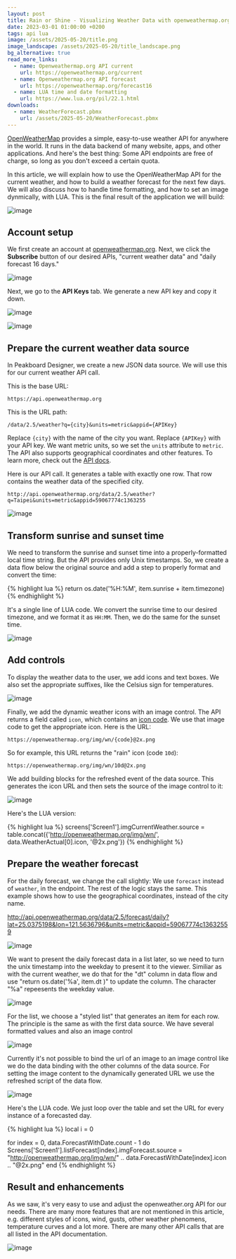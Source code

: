 ```yaml
---
layout: post
title: Rain or Shine - Visualizing Weather Data with openweathermap.org and Peakboard
date: 2023-03-01 01:00:00 +0200
tags: api lua
image: /assets/2025-05-20/title.png
image_landscape: /assets/2025-05-20/title_landscape.png
bg_alternative: true
read_more_links:
  - name: Openweathermap.org API current
    url: https://openweathermap.org/current
  - name: Openweathermap.org API forecast
    url: https://openweathermap.org/forecast16
  - name: LUA time and date formatting 
    url: https://www.lua.org/pil/22.1.html
downloads:
  - name: WeatherForecast.pbmx
    url: /assets/2025-05-20/WeatherForecast.pbmx
---
```

[OpenWeatherMap](https://openweathermap.org) provides a simple, easy-to-use weather API for anywhere in the world. It runs in the data backend of many website, apps, and other applications. And here's the best thing: Some API endpoints are free of charge, so long as you don't exceed a certain quota.

In this article, we will explain how to use the OpenWeatherMap API for the current weather, and how to build a weather forecast for the next few days. We will also discuss how to handle time formatting, and how to set an image dynmically, with LUA. This is the final result of the application we will build:

![image](/assets/2025-05-20/010.png)

## Account setup

We first create an account at [openweathermap.org](https://openweathermap.org). Next, we click the **Subscribe** button of our desired APIs, "current weather data" and "daily forecast 16 days."

![image](/assets/2025-05-20/015.png)

Next, we go to the **API Keys** tab. We generate a new API key and copy it down. 

![image](/assets/2025-05-20/020.png)

![image](/assets/2025-05-20/030.png)

## Prepare the current weather data source

In Peakboard Designer, we create a new JSON data source. We will use this for our current weather API call.

This is the base URL:
```url
https://api.openweathermap.org
```

This is the URL path:
```url
/data/2.5/weather?q={city}&units=metric&appid={APIKey}
```
Replace `{city}` with the name of the city you want. Replace `{APIKey}` with your API key.
We want metric units, so we set the `units` attribute to `metric`. The API also supports geographical coordinates and other features. To learn more, check out the [API docs](https://openweathermap.org/current).

Here is our API call. It generates a table with exactly one row. That row contains the weather data of the specified city.
```url
http://api.openweathermap.org/data/2.5/weather?q=Taipei&units=metric&appid=59067774c1363255
```

![image](/assets/2025-05-20/040.png)

## Transform sunrise and sunset time

We need to transform the sunrise and sunset time into a properly-formatted local time string. But the API provides only Unix timestamps. So, we create a data flow below the original source and add a step to properly format and convert the time:

{% highlight lua %}
return os.date('%H:%M', item.sunrise + item.timezone)
{% endhighlight %}

It's a single line of LUA code. We convert the sunrise time to our desired timezone, and we format it as `HH:MM`. Then, we do the same for the sunset time.

![image](/assets/2025-05-20/050.png)

## Add controls

To display the weather data to the user, we add icons and text boxes. We also set the appropriate suffixes, like the Celsius sign for temperatures.

![image](/assets/2025-05-20/060.png)

Finally, we add the dynamic weather icons with an image control. The API returns a field called `icon`, which contains an [icon code](https://openweathermap.org/weather-conditions). We use that image code to get the appropriate icon. Here is the URL:
```url
https://openweathermap.org/img/wn/{code}@2x.png
```

So for example, this URL returns the "rain" icon (code `10d`):
```url
https://openweathermap.org/img/wn/10d@2x.png
```

We add building blocks for the refreshed event of the data source. This generates the icon URL and then sets the source of the image control to it:

![image](/assets/2025-05-20/080.png)

Here's the LUA version:

{% highlight lua %}
screens['Screen1'].imgCurrentWeather.source = table.concat({'http://openweathermap.org/img/wn/', data.WeatherActual[0].icon, '@2x.png'})
{% endhighlight %}

## Prepare the weather forecast

For the daily forecast, we change the call slightly: We use `forecast` instead of `weather`, in the endpoint. The rest of the logic stays the same. This example shows how to use the geographical coordinates, instead of the city name.

http://api.openweathermap.org/data/2.5/forecast/daily?lat=25.0375198&lon=121.5636796&units=metric&appid=59067774c13632559

![image](/assets/2025-05-20/070.png)

We want to present the daily forecast data in a list later, so we need to turn the unix timestamp into the weekday to present it to the viewer. Similiar as with the current weather, we do that for the "dt" column in data flow and use "return os.date('%a', item.dt )" to update the column. The character "%a" repeesents the weekday value.

![image](/assets/2025-05-20/090.png)

For the list, we choose a "styled list" that generates an item for each row. The principle is the same as with the first data source. We have several formatted values and also an image control

![image](/assets/2025-05-20/100.png)

Currently it's not possible to bind the url of an image to an image control like we do the data binding with the other columns of the data source. For setting the image content to the dynamically generated URL we use the refreshed script of the data flow.

![image](/assets/2025-05-20/110.png)

Here's the LUA code. We just loop over the table and set the URL for every instance of a forecasted day.

{% highlight lua %}
local i = 0

for index = 0, data.ForecastWithDate.count - 1 do
	Screens['Screen1'].listForecast[index].imgForecast.source = "http://openweathermap.org/img/wn/" .. data.ForecastWithDate[index].icon .. "@2x.png"
end
{% endhighlight %}

## Result and enhancements

As we saw, it's very easy to use and adjust the openweather.org API for our needs. There are many more features that are not mentioned in this article, e.g. different styles of icons, wind, gusts, other weather phenomens, temperature curves and a lot more. There are many other API calls that are all listed in the API documentation.

![image](/assets/2025-05-20/010.png)

